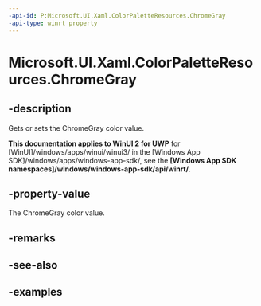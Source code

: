 ```yaml
---
-api-id: P:Microsoft.UI.Xaml.ColorPaletteResources.ChromeGray
-api-type: winrt property
---
```


<!-- Property syntax.
public IReference<Color> ChromeGray { get;  set; }
-->

# Microsoft.UI.Xaml.ColorPaletteResources.ChromeGray

## -description

Gets or sets the ChromeGray color value.

**This documentation applies to WinUI 2 for UWP** for [WinUI]/windows/apps/winui/winui3/ in the [Windows App SDK]/windows/apps/windows-app-sdk/, see the **[Windows App SDK namespaces]/windows/windows-app-sdk/api/winrt/**.

## -property-value

The ChromeGray color value.

## -remarks

## -see-also

## -examples

